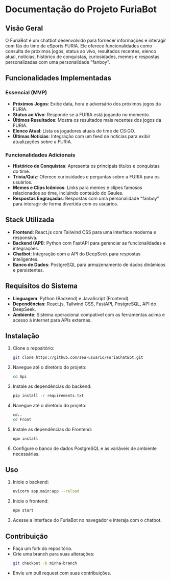 # Documentação do Projeto FuriaBot

## Visão Geral
O FuriaBot é um chatbot desenvolvido para fornecer informações e interagir com fãs do time de eSports FURIA. Ele oferece funcionalidades como consulta de próximos jogos, status ao vivo, resultados recentes, elenco atual, notícias, histórico de conquistas, curiosidades, memes e respostas personalizadas com uma personalidade "fanboy".

## Funcionalidades Implementadas

### Essencial (MVP)
- **Próximos Jogos**: Exibe data, hora e adversário dos próximos jogos da FURIA.
- **Status ao Vivo**: Responde se a FURIA está jogando no momento.
- **Últimos Resultados**: Mostra os resultados mais recentes dos jogos da FURIA.
- **Elenco Atual**: Lista os jogadores atuais do time de CS:GO.
- **Últimas Notícias**: Integração com um feed de notícias para exibir atualizações sobre a FURIA.

### Funcionalidades Adicionais
- **Histórico de Conquistas**: Apresenta os principais títulos e conquistas do time.
- **Trivia/Quiz**: Oferece curiosidades e perguntas sobre a FURIA para os usuários.
- **Memes e Clips Icônicos**: Links para memes e clipes famosos relacionados ao time, incluindo conteúdo do Gaules.
- **Respostas Engraçadas**: Respostas com uma personalidade "fanboy" para interagir de forma divertida com os usuários.

## Stack Utilizada
- **Frontend**: React.js com Tailwind CSS para uma interface moderna e responsiva.
- **Backend (API)**: Python com FastAPI para gerenciar as funcionalidades e integrações.
- **Chatbot**: Integração com a API do DeepSeek para respostas inteligentes.
- **Banco de Dados**: PostgreSQL para armazenamento de dados dinâmicos e persistentes.

## Requisitos do Sistema
- **Linguagem**: Python (Backend) e JavaScript (Frontend).
- **Dependências**: React.js, Tailwind CSS, FastAPI, PostgreSQL, API do DeepSeek.
- **Ambiente**: Sistema operacional compatível com as ferramentas acima e acesso à internet para APIs externas.

## Instalação
1. Clone o repositório:
    ```bash
    git clone https://github.com/seu-usuario/FuriaChatBot.git
    ```
2. Navegue até o diretório do projeto:
    ```bash
    cd Api
    ```
3. Instale as dependências do backend:
    ```bash
    pip install -r requirements.txt
    ```
4. Navegue até o diretório do projeto:
    ```bash
    cd..
    cd Front
    ```
3. Instale as dependências do Frontend:
    ```bash
    npm install
    ```
6. Configure o banco de dados PostgreSQL e as variáveis de ambiente necessárias.

## Uso
1. Inicie o backend:
    ```bash
    uvicorn app.main:app --reload
    ```
2. Inicie o frontend:
    ```bash
    npm start
    ```
3. Acesse a interface do FuriaBot no navegador e interaja com o chatbot.

## Contribuição
- Faça um fork do repositório.
- Crie uma branch para suas alterações:
    ```bash
    git checkout -b minha-branch
    ```
- Envie um pull request com suas contribuições.
